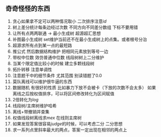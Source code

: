 ## 奇奇怪怪的东西

1. 贪心如果拿不定可以两种情况取小 二次排序注意$id$
2. 树上差分统计每条边经过次数 不同方向不同差分数组 下标不要用错
3. 让所有点两两联通 $\rightarrow$ 最小生成树 超源超汇思想
4. 补图最小生成树  set维护当前还不在最小生成树上的点集。或者根号分治
5. 超源求所有点到某一点的最短路
6. 推公式 然后数据结构维护 把相同元素放到等号一边
7. 带权中位数 效仿普通中位数 线段树树上二分维护
8. 当某个限定值比较小的时候 建立多颗线段树
9. 拓扑转移 注意单调性
10. 注意题干中的细节条件 尤其范围 别读错题了0.0
11. 莫队离线可以维护很牛逼的东西
12. 数据随机 有很好的性质 比如暴力下放不会被卡（下放的次数不会太多） 如果离线之后按权值排序，可以将区间修改转化为区间赋值
13. $2$倍转化为$log$
14. 线段树/主席树维护哈希
15. 离线+带撤销并查集
16. 权值线段树离线求$mex$ 在线则主席树
17. 如果发现答案很容易$judge$的时候，可以考虑二分 二分思想
18. 求一系列点里斜率最大的两点，答案一定出现在相邻的两点上
